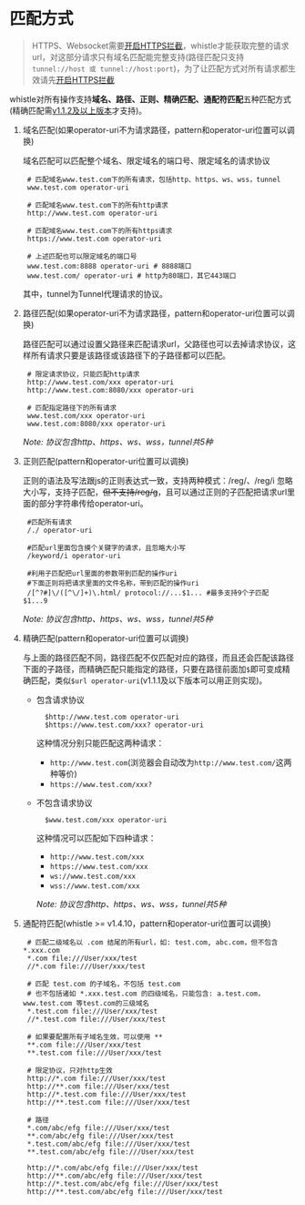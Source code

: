 # 匹配方式

> HTTPS、Websocket需要[开启HTTPS拦截](webui/https.html)，whistle才能获取完整的请求url，对这部分请求只有域名匹配能完整支持(路径匹配只支持`tunnel://host 或 tunnel://host:port`)，为了让匹配方式对所有请求都生效请先[开启HTTPS拦截](webui/https.html)

whistle对所有操作支持**域名、路径、正则、精确匹配、通配符匹配**五种匹配方式(精确匹配需[v1.1.2及以上版本](https://github.com/avwo/whistle/blob/master/CHANGELOG.md#v112)才支持)。

1. 域名匹配(如果operator-uri不为请求路径，pattern和operator-uri位置可以调换)

	域名匹配可以匹配整个域名、限定域名的端口号、限定域名的请求协议

		# 匹配域名www.test.com下的所有请求，包括http、https、ws、wss，tunnel
		www.test.com operator-uri

		# 匹配域名www.test.com下的所有http请求
		http://www.test.com operator-uri

		# 匹配域名www.test.com下的所有https请求
		https://www.test.com operator-uri
		
		# 上述匹配也可以限定域名的端口号
		www.test.com:8888 operator-uri # 8888端口
		www.test.com/ operator-uri # http为80端口，其它443端口

	其中，tunnel为Tunnel代理请求的协议。

2. 路径匹配(如果operator-uri不为请求路径，pattern和operator-uri位置可以调换)

	路径匹配可以通过设置父路径来匹配请求url，父路径也可以去掉请求协议，这样所有请求只要是该路径或该路径下的子路径都可以匹配。
	
		# 限定请求协议，只能匹配http请求
		http://www.test.com/xxx operator-uri
		http://www.test.com:8080/xxx operator-uri
		
		# 匹配指定路径下的所有请求
		www.test.com/xxx operator-uri
		www.test.com:8080/xxx operator-uri
		
	*Note: 协议包含http、https、ws、wss，tunnel共5种*

3. 正则匹配(pattern和operator-uri位置可以调换)

	正则的语法及写法跟js的正则表达式一致，支持两种模式：/reg/、/reg/i 忽略大小写，支持子匹配，<del>但不支持/reg/g</del>，且可以通过正则的子匹配把请求url里面的部分字符串传给operator-uri。
		
		#匹配所有请求
		/./ operator-uri

		#匹配url里面包含摸个关键字的请求，且忽略大小写
		/keyword/i operator-uri

		#利用子匹配把url里面的参数带到匹配的操作uri
		#下面正则将把请求里面的文件名称，带到匹配的操作uri
		/[^?#]\/([^\/]+)\.html/ protocol://...$1... #最多支持9个子匹配 $1...9
	
	*Note: 协议包含http、https、ws、wss，tunnel共5种*

4. 精确匹配(pattern和operator-uri位置可以调换)

	与上面的路径匹配不同，路径匹配不仅匹配对应的路径，而且还会匹配该路径下面的子路径，而精确匹配只能指定的路径，只要在路径前面加`$`即可变成精确匹配，类似`$url operator-uri`(v1.1.1及以下版本可以用正则实现)。

	- 包含请求协议
	
			$http://www.test.com operator-uri
			$https://www.test.com/xxx? operator-uri

		这种情况分别只能匹配这两种请求：
		
		- `http://www.test.com`(浏览器会自动改为`http://www.test.com/`这两种等价)
		- `https://www.test.com/xxx?`

	- 不包含请求协议

			$www.test.com/xxx operator-uri

		这种情况可以匹配如下四种请求：
		
		- `http://www.test.com/xxx`
		- `https://www.test.com/xxx`
		- `ws://www.test.com/xxx`
		- `wss://www.test.com/xxx`

		*Note: 协议包含http、https、ws、wss，tunnel共5种*

5. 通配符匹配(whistle >= v1.4.10，pattern和operator-uri位置可以调换)

		# 匹配二级域名以 .com 结尾的所有url，如: test.com, abc.com，但不包含 *.xxx.com
		*.com file:///User/xxx/test
		//*.com file:///User/xxx/test

		# 匹配 test.com 的子域名，不包括 test.com
		# 也不包括诸如 *.xxx.test.com 的四级域名，只能包含: a.test.com，www.test.com 等test.com的三级域名
		*.test.com file:///User/xxx/test
		//*.test.com file:///User/xxx/test

		# 如果要配置所有子域名生效，可以使用 **
		**.com file:///User/xxx/test
		**.test.com file:///User/xxx/test

		# 限定协议，只对http生效
		http://*.com file:///User/xxx/test
		http://**.com file:///User/xxx/test
		http://*.test.com file:///User/xxx/test
		http://**.test.com file:///User/xxx/test

		# 路径
		*.com/abc/efg file:///User/xxx/test
		**.com/abc/efg file:///User/xxx/test
		*.test.com/abc/efg file:///User/xxx/test
		**.test.com/abc/efg file:///User/xxx/test

		http://*.com/abc/efg file:///User/xxx/test
		http://**.com/abc/efg file:///User/xxx/test
		http://*.test.com/abc/efg file:///User/xxx/test
		http://**.test.com/abc/efg file:///User/xxx/test